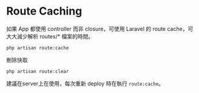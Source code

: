 # Route Caching

如果 App 都使用 controller 而非 closure，可使用 Laravel 的 route cache，可大大減少解析 routes/* 檔案的時間。

```
php artisan route:cache
```

刪除快取

```
php artisan route:clear
```

建議在server上在使用，每次重新 deploy 時在執行 `route:cache`。
